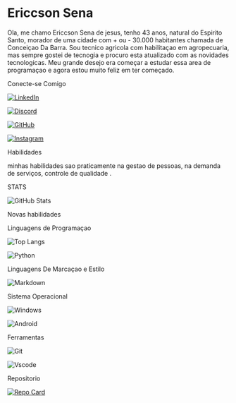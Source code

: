 
# Ericcson Sena

Ola, me chamo Ericcson Sena de jesus, tenho 43 anos, natural do Espirito Santo, morador de uma cidade com + ou - 30.000 habitantes chamada de Conceiçao Da Barra. 
Sou tecnico agricola com habilitaçao em agropecuaria, mas sempre gostei de tecnogia e procuro esta atualizado com as novidades tecnologicas.
Meu grande desejo era começar a estudar essa area de programaçao e agora estou muito feliz em ter começado.

Conecte-se Comigo

[![LinkedIn](https://img.shields.io/badge/LinkedIn-0077B5?style=for-the-badge&logo=linkedin&logoColor=WRITE)](https://www.linkedin.com/in/ERICCONSENA/)

[![Discord](https://img.shields.io/badge/Discord-7289DA?style=for-the-badge&logo=discord&logoColor=white)](https://discord.com/channels/@ERICCSONSENA/)

[![GitHub](https://img.shields.io/badge/GitHub-100000?style=for-the-badge&logo=github&logoColor=white)](https://github.com/ERICCSONSENA)

[![Instagram](https://img.shields.io/badge/-Instagram-%23E4405F?style=for-the-badge&logo=instagram&logoColor=white)](https://www.instagram.com/ERICCSONSENA/)


Habilidades

minhas habilidades sao praticamente na gestao de pessoas, na demanda de serviços, controle de qualidade .

STATS

![GitHub Stats](https://github-readme-stats.vercel.app/api?username=ERICCSONSENA&theme=transparent&bg_color=000&border_color=30A3DC&show_icons=true&icon_color=30A3DC&title_color=E94D5F&text_color=FFF)

Novas habilidades

Linguagens de Programaçao

![Top Langs](https://github-readme-stats-git-masterrstaa-rickstaa.vercel.app/api/top-langs/?username=ERICCSONSENA&bg_color=000&border_color=30A3DC&title_color=E94D5F&text_color=FFF)

![Python](https://img.shields.io/badge/python-3670A0?style=for-the-badge&logo=python&logoColor=ffdd54)

Linguagens De Marcaçao e Estilo

![Markdown](https://img.shields.io/badge/Markdown-000?style=for-the-badge&logo=markdown)

Sistema Operacional

![Windows](https://img.shields.io/badge/Windows-000?style=for-the-badge&logo=windows&logoColor=2CA5E0)

![Android](https://img.shields.io/badge/Android-3DDC84?style=for-the-badge&logo=android&logoColor=white)

Ferramentas

![Git](https://img.shields.io/badge/GIT-E44C30?style=for-the-badge&logo=git&logoColor=white)

![Vscode](https://img.shields.io/badge/Vscode-007ACC?style=for-the-badge&logo=visual-studio-code&logoColor=white)


Repositorio

[![Repo Card](https://github-readme-stats.vercel.app/api/pin/?username=ERICCSONSENA&repo=dio-lab-open-source/ericcsonsena&bg_color=000&border_color=30A3DC&show_icons=true&icon_color=30A3DC&title_color=E94D5F&text_color=FFF)](https://github.com/ERICCSONSENA/dio-lab-open-source/ericcsonsena)




